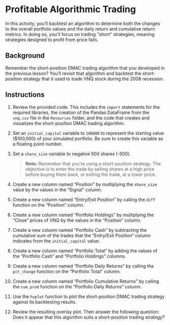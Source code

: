 # Profitable Algorithmic Trading

In this activity, you’ll backtest an algorithm to determine both the changes to the overall portfolio values and the daily return and cumulative return metrics. In doing so, you'll focus on trading "short" strategies, meaning strategies designed to profit from price falls.

## Background

Remember the short-position DMAC trading algorithm that you developed in the previous lesson? You’ll revisit that algorithm and backtest the short-position strategy that it used to trade VNQ stock during the 2008 recession.

## Instructions

1. Review the provided code. This includes the `import` statements for the required libraries, the creation of the Pandas DataFrame from the `vnq.csv` file in the `Resources` folder, and the code that creates and visualizes the short-position DMAC trading algorithm.

2. Set an `initial_capital` variable to `100000` to represent the starting value ($100,000) of your simulated portfolio. Be sure to create this variable as a floating point number.

3. Set a `share_size` variable to negative 500 shares (-500).
    > **Note:** Remember that you’re using a short-position strategy. The objective is to enter the trade by selling shares at a high price before buying them back, or exiting the trade, at a lower price.

4. Create a new column named “Position” by multiplying the `share_size` value by the values in the “Signal” column.

5. Create a new column named “Entry/Exit Position” by calling the `diff` function on the “Position” column.

6. Create a new column named “Portfolio Holdings” by multiplying the “Close” prices of VNQ by the values in the “Position” column.

7. Create a new column named “Portfolio Cash” by subtracting the cumulative sum of the trades that the “Entry/Exit Position” column indicates from the `initial_capital` value.

8. Create a new column named “Portfolio Total” by adding the values of the “Portfolio Cash” and “Portfolio Holdings” columns.

9. Create a new column named “Portfolio Daily Returns” by calling the `pct_change` function on the “Portfolio Total” column.

10. Create a new column named “Portfolio Cumulative Returns” by calling the `cum_prod` function on the “Portfolio Daily Returns” column.

11. Use the `hvplot` function to plot the short-position DMAC trading strategy against its backtesting results.

12. Review the resulting overlay plot. Then answer the following question: Does it appear that this algorithm suits a short-position trading strategy?